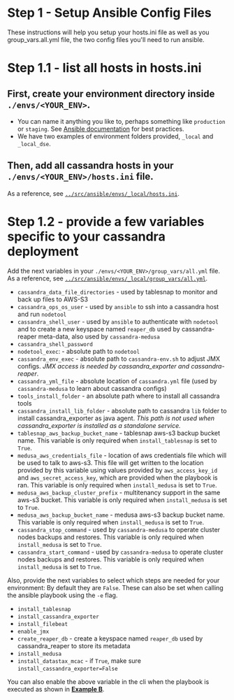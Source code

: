 # Step 1 - Setup Ansible Config Files
These instructions will help you setup your hosts.ini file as well as you group_vars.all.yml file, the two config files you'll need to run ansible.

# Step 1.1 - list all hosts in hosts.ini
## First, create your environment directory inside `./envs/<YOUR_ENV>`. 
- You can name it anything you like to, perhaps something like `production` or `staging`. See [Ansible documentation](https://docs.ansible.com/ansible/2.8/user_guide/playbooks_best_practices.html#directory-layout) for best practices.
- We have two examples of environment folders provided, `_local` and `_local_dse`. 

## Then, add all cassandra hosts in your `./envs/<YOUR_ENV>/hosts.ini` file.
As a reference, see [`../src/ansible/envs/_local/hosts.ini`](../src/ansible/envs/_local/hosts.ini). 

# Step 1.2 - provide a few variables specific to your cassandra deployment
Add the next variables in your `./envs/<YOUR_ENV>/group_vars/all.yml` file.
As a reference, see [`../src/ansible/envs/_local/group_vars/all.yml`](../src/ansible/envs/_local/group_vars/all.yml).

- `cassandra_data_file_directories` - used by tablesnap to monitor and back up files to AWS-S3
- `cassandra_ops_os_user` - used by `ansible` to ssh into a cassandra host and run `nodetool`
- `cassandra_shell_user` - used by `ansible` to authenticate with `nodetool` and to create a new keyspace named `reaper_db` used by cassandra-reaper meta-data, also used by `cassandra-medusa` 
- `cassandra_shell_password` 
- `nodetool_exec`: - absolute path to `nodetool`
- `cassandra_env_exec` - absolute path to `cassandra-env.sh` to adjust JMX configs. *JMX access is needed by cassandra_exporter and cassandra-reaper*.
- `cassandra_yml_file` - absolute location of `cassandra.yml` file (used by `cassandra-medusa` to learn about cassandra configs)
- `tools_install_folder` - an absolute path where to install all cassandra tools
- `cassandra_install_lib_folder` - absolute path to cassandra `lib` folder to install cassandra_exporter as java agent. *This path is not used when cassandra_exporter is installed as a standalone service.*
- `tablesnap_aws_backup_bucket_name` - tablesnap aws-s3 backup bucket name. This variable is only required when `install_tablesnap` is set to `True`.
- `medusa_aws_credentials_file` - location of aws credentials file which will be used to talk to aws-s3. This file will get written to the location provided by this variable using values provided by `aws_access_key_id` and `aws_secret_access_key`, which are provided when the playbook is ran. This variable is only required when `install_medusa` is set to `True`.
- `medusa_aws_backup_cluster_prefix` - multitenancy support in the same aws-s3 bucket. This variable is only required when `install_medusa` is set to `True`.  
- `medusa_aws_backup_bucket_name` - medusa aws-s3 backup bucket name. This variable is only required when `install_medusa` is set to `True`.
- `cassandra_stop_command` - used by `cassandra-medusa` to operate cluster nodes backups and restores. This variable is only required when `install_medusa` is set to `True`.
- `cassandra_start_command` - used by `cassandra-medusa` to operate cluster nodes backups and restores. This variable is only required when `install_medusa` is set to `True`.

Also, provide the next variables to select which steps are needed for your environment:
By default they are `False`. These can also be set when calling the ansible playbook using the `-e` flag.
- `install_tablesnap`
- `install_cassandra_exporter`
- `install_filebeat`
- `enable_jmx`
- `create_reaper_db` - create a keyspace named `reaper_db` used by cassandra_reaper to store its metadata
- `install_medusa`
- `install_datastax_mcac` - if `True`, make sure `install_cassandra_exporter=False`

You can also enable the above variable in the cli when the playbook is executed as shown in [**Example B**](./README.md#Example-B--Enable-CLI-Features). 